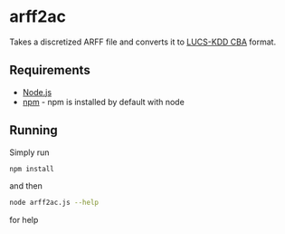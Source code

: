 # arff2ac

Takes a discretized ARFF file and converts it to [LUCS-KDD CBA](http://cgi.csc.liv.ac.uk/~frans/KDD/Software/CBA/cba.html) format.

## Requirements

* [Node.js](https://nodejs.org/en/)
* [npm](https://www.npmjs.com/) - npm is installed by default with node

## Running

Simply run

```bash
npm install
```
and then

```bash
node arff2ac.js --help
```
for help
